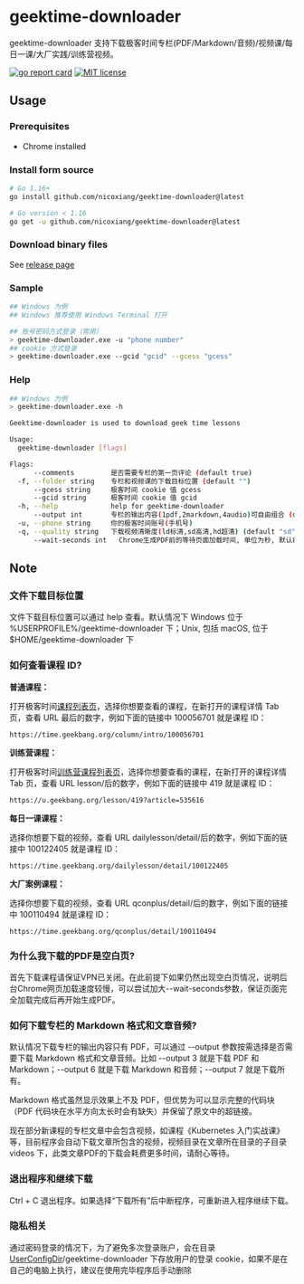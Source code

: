 # geektime-downloader

geektime-downloader 支持下载极客时间专栏(PDF/Markdown/音频)/视频课/每日一课/大厂实践/训练营视频。

[![go report card](https://goreportcard.com/badge/github.com/nicoxiang/geektime-downloader "go report card")](https://goreportcard.com/report/github.com/nicoxiang/geektime-downloader)
[![MIT license](https://img.shields.io/badge/license-MIT-brightgreen.svg)](https://opensource.org/licenses/MIT)

## Usage

### Prerequisites

- Chrome installed

### Install form source

```bash
# Go 1.16+
go install github.com/nicoxiang/geektime-downloader@latest

# Go version < 1.16
go get -u github.com/nicoxiang/geektime-downloader@latest
```

### Download binary files

See [release page](https://github.com/nicoxiang/geektime-downloader/releases)

### Sample

```bash
## Windows 为例
## Windows 推荐使用 Windows Terminal 打开

## 账号密码方式登录（常用）
> geektime-downloader.exe -u "phone number"
## cookie 方式登录
> geektime-downloader.exe --gcid "gcid" --gcess "gcess"
```

### Help

```bash
## Windows 为例
> geektime-downloader.exe -h

Geektime-downloader is used to download geek time lessons

Usage:
  geektime-downloader [flags]

Flags:
      --comments         是否需要专栏的第一页评论 (default true)
  -f, --folder string    专栏和视频课的下载目标位置 (default "")
      --gcess string     极客时间 cookie 值 gcess
      --gcid string      极客时间 cookie 值 gcid
  -h, --help             help for geektime-downloader
      --output int       专栏的输出内容(1pdf,2markdown,4audio)可自由组合 (default 1)
  -u, --phone string     你的极客时间账号(手机号)
  -q, --quality string   下载视频清晰度(ld标清,sd高清,hd超清) (default "sd")
      --wait-seconds int   Chrome生成PDF前的等待页面加载时间, 单位为秒, 默认8秒 (default 8)
```

## Note

### 文件下载目标位置

文件下载目标位置可以通过 help 查看。默认情况下 Windows 位于 %USERPROFILE%/geektime-downloader 下；Unix, 包括 macOS, 位于 $HOME/geektime-downloader 下

### 如何查看课程 ID?

**普通课程：**

打开极客时间[课程列表页](https://time.geekbang.org/resource)，选择你想要查看的课程，在新打开的课程详情 Tab 页，查看 URL 最后的数字，例如下面的链接中 100056701 就是课程 ID：

```
https://time.geekbang.org/column/intro/100056701
```

**训练营课程：**

打开极客时间[训练营课程列表页](https://u.geekbang.org/schedule)，选择你想要查看的课程，在新打开的课程详情 Tab 页，查看 URL lesson/后的数字，例如下面的链接中 419 就是课程 ID：

```
https://u.geekbang.org/lesson/419?article=535616
```

**每日一课课程：**

选择你想要下载的视频，查看 URL dailylesson/detail/后的数字，例如下面的链接中 100122405 就是课程 ID：

```
https://time.geekbang.org/dailylesson/detail/100122405
```

**大厂案例课程：**

选择你想要下载的视频，查看 URL qconplus/detail/后的数字，例如下面的链接中 100110494 就是课程 ID：

```
https://time.geekbang.org/qconplus/detail/100110494
```

### 为什么我下载的PDF是空白页?
首先下载课程请保证VPN已关闭。在此前提下如果仍然出现空白页情况，说明后台Chrome网页加载速度较慢，可以尝试加大--wait-seconds参数，保证页面完全加载完成后再开始生成PDF。

### 如何下载专栏的 Markdown 格式和文章音频?

默认情况下载专栏的输出内容只有 PDF，可以通过 --output 参数按需选择是否需要下载 Markdown 格式和文章音频。比如 --output 3 就是下载 PDF 和 Markdown；--output 6 就是下载 Markdown 和音频；--output 7 就是下载所有。

Markdown 格式虽然显示效果上不及 PDF，但优势为可以显示完整的代码块（PDF 代码块在水平方向太长时会有缺失）并保留了原文中的超链接。

现在部分新课程的专栏文章中会包含视频，如课程《Kubernetes 入门实战课》等，目前程序会自动下载文章所包含的视频，视频目录在文章所在目录的子目录 videos 下，此类文章PDF的下载会耗费更多时间，请耐心等待。

### 退出程序和继续下载

Ctrl + C 退出程序。如果选择“下载所有”后中断程序，可重新进入程序继续下载。

### 隐私相关

通过密码登录的情况下，为了避免多次登录账户，会在目录 [UserConfigDir](https://pkg.go.dev/os#UserConfigDir)/geektime-downloader 下存放用户的登录 cookie，如果不是在自己的电脑上执行，建议在使用完毕程序后手动删除
